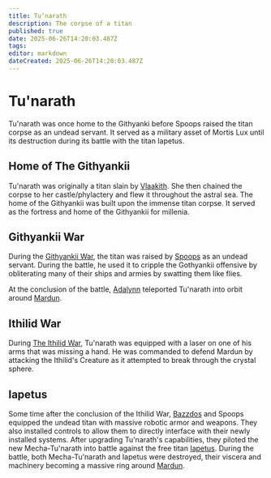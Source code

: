 ```yaml
---
title: Tu’narath
description: The corpse of a titan
published: true
date: 2025-06-26T14:20:03.487Z
tags: 
editor: markdown
dateCreated: 2025-06-26T14:20:03.487Z
---
```


# Tu'narath
Tu'narath was once home to the Githyanki before Spoops raised the titan corpse as an undead servant. It served as a military asset of Mortis Lux until its destruction during its battle with the titan Iapetus.


## Home of The Githyankii
Tu'narath was originally a titan slain by [Vlaakith](/characters/vlaakith). She then chained the corpse to her castle/phylactery and flew it throughout the astral sea. The home of the Githyankii was built upon the immense titan corpse. It served as the fortress and home of the Githyankii for millenia.


## Githyankii War
During the [Githyankii War](/Events/githyanki-war), the titan was raised by [Spoops](/characters/spoops) as an undead servant. During the battle, he used it to cripple the Gothyankii offensive by obliterating many of their ships and armies by swatting them like flies.

At the conclusion of the battle, [Adalynn](/characters/adalynn) teleported Tu'narath into orbit around [Mardun](/locations/Mardun).


## Ithilid War
During [The Ithilid War](/Events/ithilid-war), Tu'narath was equipped with a laser on one of his arms that was missing a hand. He was commanded to defend Mardun by attacking the Ithilid's Creature as it attempted to break through the crystal sphere.


## Iapetus
Some time after the conclusion of the Ithilid War, [Bazzdos](/characters/bazzdos) and Spoops equipped the undead titan with massive robotic armor and weapons. They also installed controls to allow them to directly interface with their newly installed systems. After upgrading Tu'narath's capabilities, they piloted the new Mecha-Tu'narath into battle against the free titan [Iapetus](/characters/iapetus). During the battle, both Mecha-Tu'narath and Iapetus were destroyed, their viscera and machinery becoming a massive ring around [Mardun](/locations/Mardun).



